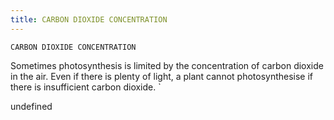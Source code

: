 ```yaml
---
title: CARBON DIOXIDE CONCENTRATION
---
```

`CARBON DIOXIDE CONCENTRATION`

Sometimes photosynthesis is limited by the concentration of carbon dioxide in the air.  Even if there is plenty of light, a plant cannot photosynthesise if there is insufficient carbon dioxide.
`

undefined